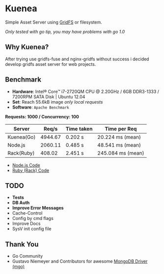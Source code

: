 # Kuenea

Simple Asset Server using [GridFS](http://docs.mongodb.org/manual/applications/gridfs/) or filesystem.

_Only tested with go tip, you may have problems with go 1.0_

## Why Kuenea?
After trying use gridfs-fuse and nginx-gridfs without success i decided develop gridfs asset server for web projects.

## Benchmark
* __Hardware__: Intel® Core™ i7-2720QM CPU @ 2.20GHz / 6GB DDR3-1333 / 7200RPM SATA Disk | Ubuntu 12.04
* __Set__: Reach 55.6kB image _only local requests_
* __Software__: `Apache Benchmark`

__Requests: 1000 / Concurrency: 100__

|Server      |Req/s     |Time taken  |Time per Req       |
|------------|----------|------------|-------------------|
|Kuenea(Go)  |4944.67   |0.202 s     |20.224 ms (mean) |
|Node.js     |2060.11   |0.485 s     |48.541 ms (mean) |
|Rack(Ruby)  |408.02    |2.451 s     |245.084 ms (mean)|

* [Node.js Code](https://github.com/rossan/nodejs-gridfs-http-server)
* [Ruby (Rack) Code](https://github.com/rossan/rack-gridfs-http-server)

## TODO
* __Tests__
* __DB Auth__
* __Improve Error Messages__
* Cache-Control
* Config by cmd flags
* Improve Docs
* SysV init config file

## Thank You
* Go Community
* Gustavo Niemeyer and Contributors for awesome [MongoDB Driver (mgo)](http://labix.org/mgo)
